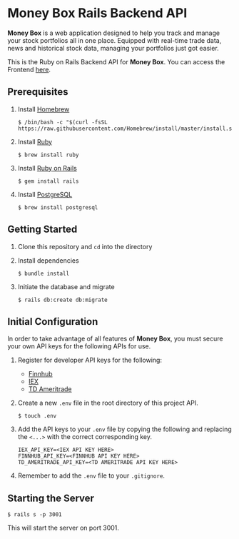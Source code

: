 # Money Box Rails Backend API

**Money Box** is a web application designed to help you track and manage your stock portfolios all in one place. Equipped with real-time trade data, news and historical stock data, managing your portfolios just got easier.

This is the Ruby on Rails Backend API for **Money Box**. You can access the Frontend [here](https://github.com/PeaWarrior/MoneyBox-front).


## Prerequisites

1. Install [Homebrew](https://brew.sh/)

    ```console
   $ /bin/bash -c "$(curl -fsSL https://raw.githubusercontent.com/Homebrew/install/master/install.sh)"
    ```

2. Install [Ruby](https://www.ruby-lang.org/en/)

    ```console
    $ brew install ruby
    ```

3. Install [Ruby on Rails](https://rubyonrails.org/)

    ```console
    $ gem install rails
    ```

4. Install [PostgreSQL](https://www.postgresql.org/)

    ```console
    $ brew install postgresql
    ```

## Getting Started

1. Clone this repository and `cd` into the directory

2. Install dependencies

    ```console
    $ bundle install
    ```
    
3. Initiate the database and migrate

    ```console
    $ rails db:create db:migrate
    ```

## Initial Configuration
In order to take advantage of all features of **Money Box**, you must secure your own API keys for the following APIs for use.

1. Register for developer API keys for the following:
    * [Finnhub](https://finnhub.io/)
    * [IEX](https://iexcloud.io/)
    * [TD Ameritrade](https://developer.tdameritrade.com/)

2. Create a new `.env` file in the root directory of this project API.

    ```console
    $ touch .env
    ```

3. Add the API keys to your `.env` file by copying the following and replacing the `<...>` with the correct corresponding key.

    ```env
    IEX_API_KEY=<IEX API KEY HERE>
    FINNHUB_API_KEY=<FINNHUB API KEY HERE>
    TD_AMERITRADE_API_KEY=<TD AMERITRADE API KEY HERE>
    ```
4. Remember to add the `.env` file to your `.gitignore`.

## Starting the Server

```console
$ rails s -p 3001
```

This will start the server on port 3001.